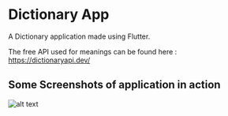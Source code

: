# Dictionary App

A Dictionary application made using Flutter.

The free API used for meanings can be found here : https://dictionaryapi.dev/

## Some Screenshots of application in action

![alt text](https://github.com/tushariiit/dictionary_app/blob/master/Screenshot_20210520_135550.jpg?raw=true)


